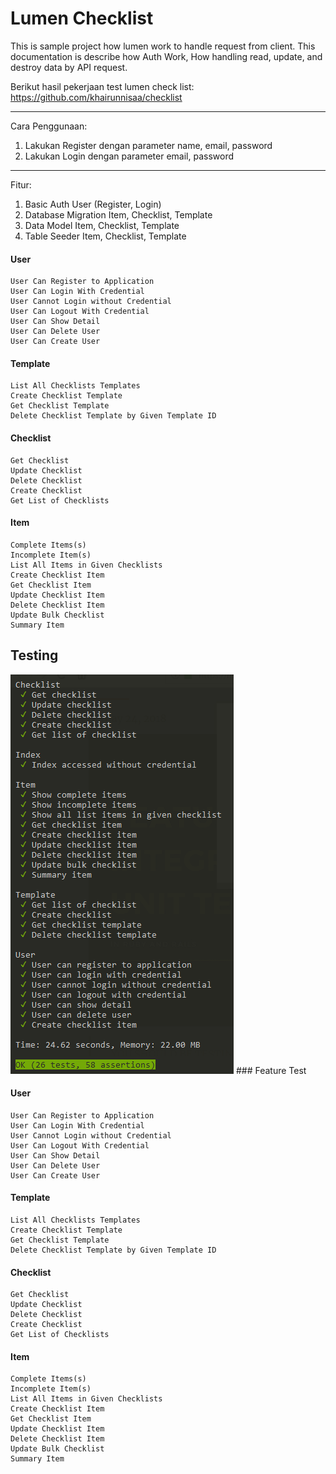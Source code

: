 # Lumen Checklist

This is sample project how lumen work to handle request from client.
This documentation is describe how Auth Work, How handling read, update, and destroy data by API request.

Berikut hasil pekerjaan test lumen check list:
https://github.com/khairunnisaa/checklist

---------------------------
Cara Penggunaan:
1. Lakukan Register dengan parameter name, email, password
2. Lakukan Login dengan parameter email, password
---------------------------

Fitur:
1. Basic Auth User (Register, Login)
2. Database Migration Item, Checklist, Template
3. Data Model Item, Checklist, Template
4. Table Seeder Item, Checklist, Template

#### User
    User Can Register to Application
    User Can Login With Credential
    User Cannot Login without Credential
    User Can Logout With Credential
    User Can Show Detail
    User Can Delete User
    User Can Create User
#### Template
    List All Checklists Templates
    Create Checklist Template
    Get Checklist Template
    Delete Checklist Template by Given Template ID
#### Checklist
    Get Checklist
    Update Checklist
    Delete Checklist
    Create Checklist
    Get List of Checklists
#### Item
    Complete Items(s)
    Incomplete Item(s)
    List All Items in Given Checklists
    Create Checklist Item
    Get Checklist Item
    Update Checklist Item
    Delete Checklist Item
    Update Bulk Checklist
    Summary Item

## Testing
<img src="https://github.com/khairunnisaa/checklist/blob/master/images/Testing.png" />
### Feature Test

#### User
    User Can Register to Application
    User Can Login With Credential
    User Cannot Login without Credential
    User Can Logout With Credential
    User Can Show Detail
    User Can Delete User
    User Can Create User
#### Template
    List All Checklists Templates
    Create Checklist Template
    Get Checklist Template
    Delete Checklist Template by Given Template ID
#### Checklist
    Get Checklist
    Update Checklist
    Delete Checklist
    Create Checklist
    Get List of Checklists
#### Item
    Complete Items(s)
    Incomplete Item(s)
    List All Items in Given Checklists
    Create Checklist Item
    Get Checklist Item
    Update Checklist Item
    Delete Checklist Item
    Update Bulk Checklist
    Summary Item
